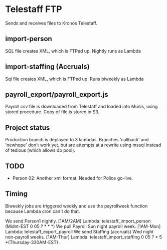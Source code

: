 # Telestaff FTP
Sends and receives files to Kronos Telestaff.

## import-person 
SQL file creates XML, which is FTPed up.
Nightly runs as Lambda

## import-staffing (Accruals)
Sql file creates XML, which is FTPed up.
Runs biweekly as Lambda

## payroll_export/payroll_export.js
Payroll csv file is downloaded from Telestaff and loaded into Munis, using stored procedure.
Copy of file is stored in S3.

## Project status
Production branch is deployed to 3 lambdas.
Branches 'callback' and 'newhope' don't work yet, but are attempts at a rewrite using mssql instead of tedious (which allows db pool).

## TODO
- Person 02: Another xml format. Needed for Police go-live.

## Timing 
Biweekly jobs are triggered weekly and use the payrollweek function because Lambda cron can't do that.

We send Person1 nightly. [1AM/2AM] Lambda: telestaff_import_person (Midnt-EST    0 05 ? * * *) 
We pull Payroll Sun night payroll week. [1AM-Mon] Lambda: telestaff_export_payroll 
We send Staffing (accruals) Wed night non-payroll weeks. [1AM-Thur] Lambda: telestaff_import_staffing 0 05 ? * 5 *(Thursday-330AM-EST) .

